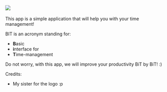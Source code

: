 <image align='center' src="https://github.com/Haloen/BiT/blob/master/app/src/main/res/drawable-v24/logo_full.png"></image>
---
This app is a simple application that will help you with your time management!

BIT is an acronym standing for:
- **B**asic
- **i**nterface for
- **T**ime-management

Do not worry, with this app, we will improve your productivity BiT by BiT! :)

Credits:
- My sister for the logo :p
